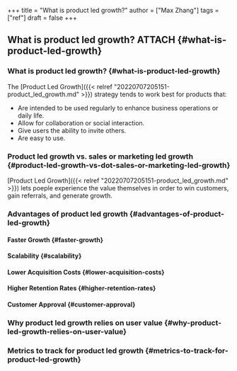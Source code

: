 +++
title = "What is product led growth?"
author = ["Max Zhang"]
tags = ["ref"]
draft = false
+++

## What is product led growth? <span class="tag"><span class="ATTACH">ATTACH</span></span> {#what-is-product-led-growth}


### What is product led growth? {#what-is-product-led-growth}

The [Product Led Growth]({{< relref "20220707205151-product_led_growth.md" >}}) strategy tends to work best for products that:

-   Are intended to be used regularly to enhance business operations or daily life.
-   Allow for collaboration or social interaction.
-   Give users the ability to invite others.
-   Are easy to use.


### Product led growth vs. sales or marketing led growth {#product-led-growth-vs-dot-sales-or-marketing-led-growth}

[Product Led Growth]({{< relref "20220707205151-product_led_growth.md" >}}) lets poeple experience the value themselves in order to win
customers, gain referrals, and generate growth.


### Advantages of product led growth {#advantages-of-product-led-growth}


#### Faster Growth {#faster-growth}


#### Scalability {#scalability}


#### Lower Acquisition Costs {#lower-acquisition-costs}


#### Higher Retention Rates {#higher-retention-rates}


#### Customer Approval {#customer-approval}


### Why product led growth relies on user value {#why-product-led-growth-relies-on-user-value}


### Metrics to track for product led growth {#metrics-to-track-for-product-led-growth}

